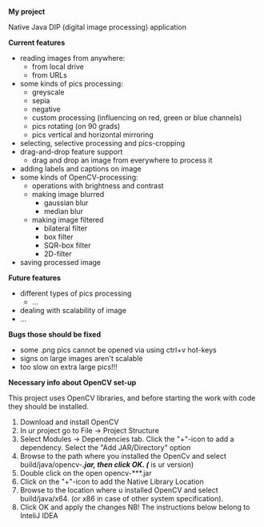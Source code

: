 **My project**

Native Java DIP (digital image processing) application

**Current features**

- reading images from anywhere:
    - from local drive
    - from URLs
- some kinds of pics processing:
    - greyscale
    - sepia
    - negative
    - custom processing (influencing on red, green or blue channels)
    - pics rotating (on 90 grads)
    - pics vertical and horizontal mirroring
- selecting, selective processing and pics-cropping
- drag-and-drop feature support
    - drag and drop an image from everywhere to process it 
- adding labels and captions on image
- some kinds of OpenCV-processing:
    - operations with brightness and contrast
    - making image blurred
        - gaussian blur
        - median blur
    - making image filtered
        - bilateral filter
        - box filter
        - SQR-box filter
        - 2D-filter
- saving processed image

**Future features**

- different types of pics processing
    - ...
- dealing with scalability of image
- ...

**Bugs those should be fixed** 
- some .png pics cannot be opened via using ctrl+v hot-keys
- signs on large images aren't scalable
- too slow on extra large pics!!!

**Necessary info about OpenCV set-up**
 
This project uses OpenCV libraries, and before starting the work with code they
should be installed. 
1. Download and install OpenCV
2. In ur project go to File -> Project Structure
3. Select Modules -> Dependencies tab. Click the "+"-icon
to add a dependency. Select the "Add JAR/Directory" option
4. Browse to the path where you installed the OpenCv and select
build/java/opencv-***.jar, then click OK. (*** is ur version)
5. Double click on the open opencv-***.jar
6. Click on the "+"-icon to add the Native Library Location
7. Browse to the location where u installed OpenCV and 
select build/java/x64. (or x86 in case of other system specification). 
8. Click OK and apply the changes
NB! The instructions below belong to InteliJ IDEA 
